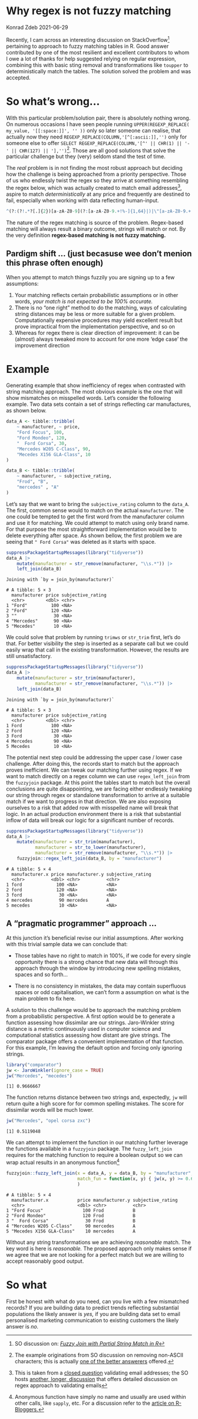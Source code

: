 # Why regex is not fuzzy matching
Konrad Zdeb
2021-06-29

Recently, I cam across an interesting discussion on StackOverflow[^1]
pertaining to approach to fuzzy matching tables in R. Good answer
contributed by one of the most resilient and excellent contributors to
whom I owe a lot of thanks for help suggested relying on regular
expression, combining this with basic sting removal and transformations
like `toupper` to deterministically match the tables. The solution
solved the problem and was accepted.

# So what’s wrong…

With this particular problem/solution pair, there is absolutely nothing
wrong. On numerous occasions I have seen people running
`UPPER(REGEXP_REPLACE( my_value, '[[:space:]]', '' ))` only so later
someone can realise, that actually now they need
`REGEXP_REPLACE(COLUMN,'[^[:ascii:]],'')` only for someone else to offer
`SELECT REGEXP_REPLACE(COLUMN,'[^' || CHR(1) || '-' || CHR(127) || '],'')`[^2].
Those are all good solutions that solve the particular challenge but
they (very) seldom stand the test of time.

The *real* problem is in not finding the most robust approach but
deciding how the challenge is being approached from a priority
perspective. Those of us who endlessly twist the regex so they arrive at
something resembling the regex below, which was actually created to
match email addresses[^3], aspire to match *deterministically* at any
price and frequently are destined to fail, especially when working with
data reflecting human-input.

``` r
^(?:(?!.*?[.]{2})[a-zA-Z0-9](?:[a-zA-Z0-9.+!%-]{1,64}|)|\"[a-zA-Z0-9.+!% -]{1,64}\")@[a-zA-Z0-9][a-zA-Z0-9.-]+(.[a-z]{2,}|.[0-9]{1,})$
```

The nature of the regex matching is source of the problem. Regex-based
matching will always result a binary outcome, strings will match or not.
By the very definition **regex-based matching is not fuzzy matching.**

## Pardigm shift … (just becasuse wee don’t menion this phrase often enough)

When you attempt to match things fuzzily you are signing up to a few
assumptions:

1)  Your matching reflects certain probabilistic assumptions or in other
    words, *your match is not expected to be 100% accurate.*
2)  There is no “one right” method to do the matching, ways of
    calculating string distances may be less or more suitable for a
    given problem. Computationally expensive procedures may yield
    excellent result but prove impractical from the implementation
    perspective, and so on
3)  Whereas for regex there is clear direction of improvement: it can be
    (almost) always tweaked more to account for one more ‘edge case’ the
    improvement direction

# Example

Generating example that show inefficiency of regex when contrasted with
string matching approach. The most obvious example is the one that will
show mismatches on misspelled words. Let’s consider the following
example. Two data sets contain a set of strings reflecting car
manufactures, as shown below.

``` r
data_A <- tibble::tribble(
    ~ manufacturer, ~ price,
    "Ford Focus", 100,
    "Ford Mondeo", 120,
    "  Ford Corsa", 30,
    "Mercedes W205 C-Class", 90,
    "Mecedes X156 GLA-Class", 10
)

data_B <- tibble::tribble(
    ~ manufacturer, ~ subjective_rating,
    "Frod", "B",
    "mercedes" , "A"
)
```

Let’s say that we want to bring the `subjective_rating` column to the
`data_A`. The first, common sense would to match on the actual
`manufacturer`. The one could be tempted to get the first word from the
manufacturer column and use it for matching. We could attempt to match
using only brand name. For that purpose the most straightforward
implementation would be to delete everything after space. As shown
bellow, the first problem we are seeing that `" Ford Corsa"` was deleted
as it starts with space.

``` r
suppressPackageStartupMessages(library("tidyverse"))
data_A |> 
    mutate(manufacturer = str_remove(manufacturer, "\\s.*")) |> 
    left_join(data_B)
```

    Joining with `by = join_by(manufacturer)`

    # A tibble: 5 × 3
      manufacturer price subjective_rating
      <chr>        <dbl> <chr>            
    1 "Ford"         100 <NA>             
    2 "Ford"         120 <NA>             
    3 ""              30 <NA>             
    4 "Mercedes"      90 <NA>             
    5 "Mecedes"       10 <NA>             

We could solve that problem by running `trimws` or `str_trim` first,
let’s do that. For better visibility the step is inserted as a separate
call but we could easily wrap that call in the existing transformation.
However, the results are still unsatisfactory.

``` r
suppressPackageStartupMessages(library("tidyverse"))
data_A |> 
    mutate(manufacturer = str_trim(manufacturer),
           manufacturer = str_remove(manufacturer, "\\s.*")) |> 
    left_join(data_B)
```

    Joining with `by = join_by(manufacturer)`

    # A tibble: 5 × 3
      manufacturer price subjective_rating
      <chr>        <dbl> <chr>            
    1 Ford           100 <NA>             
    2 Ford           120 <NA>             
    3 Ford            30 <NA>             
    4 Mercedes        90 <NA>             
    5 Mecedes         10 <NA>             

The potential next step could be addressing the upper case / lower case
challenge. After doing this, the records start to match but the approach
proves inefficient. We can tweak our matching further using regex. If we
want to match directly on a regex column we can use `regex_left_join`
from the `fuzzyjoin` package. At this point the tables start to match
but the overall conclusions are quite disappointing, we are facing
either endlessly tweaking our string through regex or standalone
transformation to arrive at a suitable match if we want to progress in
that direction. We are also exposing ourselves to a risk that added row
with misspelled name will break that logic. In an actual production
environment there is a risk that substantial inflow of data will break
our logic for a significant number of records.

``` r
suppressPackageStartupMessages(library("tidyverse"))
data_A |> 
    mutate(manufacturer = str_trim(manufacturer),
           manufacturer = str_to_lower(manufacturer),
           manufacturer = str_remove(manufacturer, "\\s.*")) |> 
    fuzzyjoin::regex_left_join(data_B, by = "manufacturer")
```

    # A tibble: 5 × 4
      manufacturer.x price manufacturer.y subjective_rating
      <chr>          <dbl> <chr>          <chr>            
    1 ford             100 <NA>           <NA>             
    2 ford             120 <NA>           <NA>             
    3 ford              30 <NA>           <NA>             
    4 mercedes          90 mercedes       A                
    5 mecedes           10 <NA>           <NA>             

## A “pragmatic programmer” approach …

At this junction it’s beneficial revise our initial assumptions. After
working with this trivial sample data we can conclude that:

- Those tables have no right to match in 100%, if we code for every
  single opportunity there is a strong chance that new data will through
  this approach through the window by introducing new spelling mistakes,
  spaces and so forth…

- There is no consistency in mistakes, the data may contain superfluous
  spaces or odd capitalisation, we can’t form a assumption on what is
  the main problem to fix here.

A solution to this challenge would be to approach the matching problem
from a probabilistic perspective. A first option would be to generate a
function assessing how dissimilar are our strings. Jaro-Winkler string
distance is a metric continuously used in computer science and
computational statistics assessing how distant are give strings. The
comparator package offers a convenient implementation of that function.
For this example, I’m leaving the default option and forcing only
ignoring strings.

``` r
library("comparator")
jw <- JaroWinkler(ignore_case = TRUE)
jw("Mercedes", "mecedes")
```

    [1] 0.9666667

The function returns distance between two strings and, expectedly, `jw`
will return quite a high score for for common spelling mistakes. The
score for dissimilar words will be much lower.

``` r
jw("Mercedes", "opel corsa zxc")
```

    [1] 0.5119048

We can attempt to implement the function in our matching further
leverage the functions available in a `fuzzyjoin` package. The
`fuzzy_left_join` requires for the matching function to require a
boolean output so we can wrap actual results in an anonymous
function[^4]

``` r
fuzzyjoin::fuzzy_left_join(x = data_A, y = data_B, by = "manufacturer",
                           match_fun = function(x, y) { jw(x, y) >= 0.65}
                           )
```

    # A tibble: 5 × 4
      manufacturer.x           price manufacturer.y subjective_rating
      <chr>                    <dbl> <chr>          <chr>            
    1 "Ford Focus"               100 Frod           B                
    2 "Ford Mondeo"              120 Frod           B                
    3 "  Ford Corsa"              30 Frod           B                
    4 "Mercedes W205 C-Class"     90 mercedes       A                
    5 "Mecedes X156 GLA-Class"    10 mercedes       A                

Without any string transformations we are achieving *reasonable* match.
The key word is here is *reasonable.* The proposed approach only makes
sense if we agree that we are not looking for a perfect match but we are
willing to accept reasonably good output.

# So what

First be honest with what do you need, can you live with a few
mismatched records? If you are building data to predict trends
reflecting substantial populations the likely answer is *yes,* if you
are building data set to email personalised marketing communication to
existing customers the likely answer is *no.*

[^1]: SO discussion on: [*Fuzzy Join with Partial String Match in
    R*](https://stackoverflow.com/a/68182330/1655567)

[^2]: The example originations from SO discussion on removing non-ASCII
    characters; this is actually [one of the better
    answerers](https://Stack%20Overflow.com/a/18234629/1655567) offered.

[^3]: This is taken from a [closed
    question](https://stackoverflow.com/a/50914014/1655567) validating
    email addresses; the SO hosts [another, longer,
    discussion](https://stackoverflow.com/q/201323/1655567) that offers
    detailed discussion on regex approach to validating emails

[^4]: Anonymous function have simply no name and usually are used within
    other calls, like `sapply`, etc. For a discussion refer to the
    [article on
    R-Bloggers.](https://www.r-bloggers.com/2017/09/anonymous-functions-in-r-and-python/)
